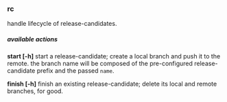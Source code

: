 
### rc

handle lifecycle of release-candidates.

##### available actions

   **start <name> [-h]**
      start a release-candidate; create a local branch and push it to the remote.
      the branch name will be composed of the pre-configured release-candidate prefix and the passed `name`.
 
   **finish <name> [-h]**
      finish an existing release-candidate; delete its local and remote branches, for good.
 